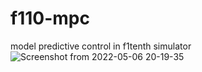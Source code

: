 # f110-mpc
model predictive control in f1tenth simulator
![Screenshot from 2022-05-06 20-19-35](https://user-images.githubusercontent.com/75038294/167157908-6aaecbc8-3773-436b-9534-6ac4cd272c25.png)
